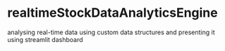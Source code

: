 # realtimeStockDataAnalyticsEngine
analysing real-time data using custom data structures and presenting it using streamlit dashboard
